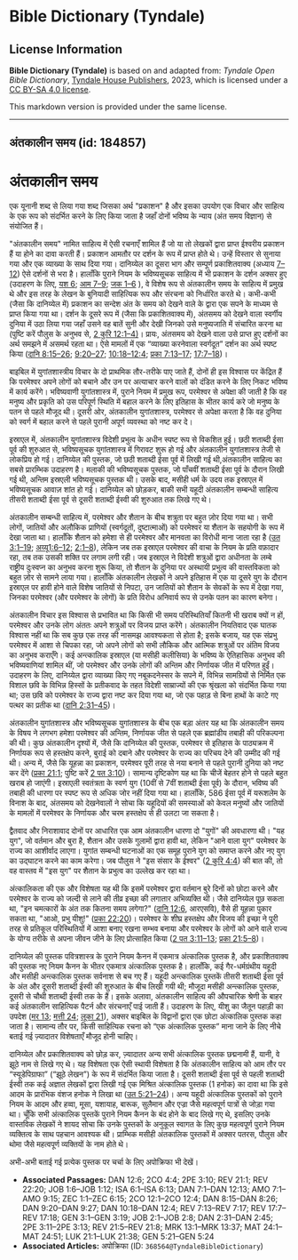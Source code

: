 # Bible Dictionary (Tyndale)

## License Information

**Bible Dictionary (Tyndale)** is based on and adapted from: _Tyndale Open Bible Dictionary_, [Tyndale House Publishers](https://tyndaleopenresources.com/), 2023, which is licensed under a [CC BY-SA 4.0 license](https://creativecommons.org/licenses/by-sa/4.0/legalcode.en).

This markdown version is provided under the same license.



--------------------------------

## अंतकालीन समय (id: 184857)

अंतकालीन समय
============

एक यूनानी शब्द से लिया गया शब्द जिसका अर्थ "प्रकाशन" है और इसका उपयोग एक विचार और साहित्य के एक रूप को संदर्भित करने के लिए किया जाता है जहाँ दोनों भविष्य के न्याय (अंत समय विज्ञान) से संयोजित हैं।

"अंतकालीन समय" नामित साहित्य में ऐसी रचनाएँ शामिल हैं जो या तो लेखकों द्वारा प्राप्त ईश्वरीय प्रकाशन हैं या होने का दावा करती हैं। प्रकाशन आमतौर पर दर्शन के रूप में प्राप्त होते थे। उन्हें विस्तार से सुनाया गया और एक व्याख्या के साथ दिया गया। दानिय्येल का दूसरा भाग और सम्पूर्ण प्रकाशितवाक्य (अध्याय [7–12](https://ref.ly/Dan7:1-Dan12:13)) ऐसे दर्शनों से भरा है। हालाँकि पुराने नियम के भविष्यसूचक साहित्य में भी प्रकाशन के दर्शन अक्सर हुए (उदाहरण के लिए, [यश 6](https://ref.ly/Isa6:1-Isa6:13); [आम 7–9](https://ref.ly/Amos7:1-Amos9:15); [जक 1–6](https://ref.ly/Zech1:1-Zech6:15) ), वे विशेष रूप से अंतकालीन समय के साहित्य में प्रमुख थे और इस तरह के लेखन के बुनियादी साहित्यिक रूप और संरचना को निर्धारित करते थे। कभी\-कभी (जैसा कि दानिय्येल में) प्रकाशन का सन्देश अंत के समय को देखने वाले के द्वारा एक सपने के माध्यम से प्राप्त किया गया था। दर्शन के दूसरे रूप में (जैसा कि प्रकाशितवाक्य में), अंतसमय को देखने वाला स्वर्गीय दुनिया में उठा लिया गया जहाँ उसने वह बातें सुनी और देखी जिनको उसे मनुष्यजाति में संचारित करना था (पुष्टि करें पौलुस के अनुभव से, [2 कुरि 12:1–4\)](https://ref.ly/2Cor12:1-2Cor12:4)। प्रायः, अंतसमय को देखने वाला उसे प्राप्त हुए दर्शनों का अर्थ समझने में असमर्थ रहता था। ऐसे मामलों में एक “व्याख्या करनेवाला स्वर्गदूत” दर्शन का अर्थ स्पष्ट किया ([दानि 8:15–26](https://ref.ly/Dan8:15-Dan8:26); [9:20–27](https://ref.ly/Dan9:20-Dan9:27); [10:18–12:4](https://ref.ly/Dan10:18-Dan12:4); [प्रका 7:13–17](https://ref.ly/Rev7:13-Rev7:17); [17:7–18](https://ref.ly/Rev17:7-Rev17:18))। 

बाइबिल में युगांतशास्त्रीय विचार के दो प्राथमिक तौर\-तरीके पाए जाते हैं, दोनों ही इस विश्वास पर केंद्रित हैं कि परमेश्वर अपने लोगों को बचाने और उन पर अत्याचार करने वालों को दंडित करने के लिए निकट भविष्य में कार्य करेंगे। भविष्यवाणी युगांतशास्त्र में, पुराने नियम में प्रमुख रूप, परमेश्वर से अपेक्षा की जाती है कि वह मनुष्य और प्रकृति को उस परिपूर्ण स्थिति में बहाल करने के लिए इतिहास के भीतर कार्य करे जो मनुष्य के पतन से पहले मौजूद थी। दूसरी ओर, अंतकालीन युगांतशास्त्र, परमेश्वर से अपेक्षा करता है कि वह दुनिया को स्वर्ग में बहाल करने से पहले पुरानी अपूर्ण व्यवस्था को नष्ट कर दे।

इस्राएल में, अंतकालीन युगांतशास्त्र विदेशी प्रभुत्व के अधीन स्पष्ट रूप से विकशित हुई। छठी शताब्दी ईसा पूर्व की शुरुआत से, भविष्यसूचक युगांतशास्त्र में गिरावट शुरू हो गई और अंतकालीन युगांतशास्त्र तेजी से लोकप्रिय हो गई। दानिय्येल की पुस्तक, जो छठी शताब्दी ईसा पूर्व में लिखी गई थी,अंतकालीन साहित्य का सबसे प्रारम्भिक उदाहरण है। मलाकी की भविष्यसूचक पुस्तक, जो पाँचवीं शताब्दी ईसा पूर्व के दौरान लिखी गई थी, अन्तिम इस्रएली भविष्यसूचक पुस्तक थी। उसके बाद, मसीही धर्म के उदय तक इस्राएल में भविष्यसूचक आवाज़ शांत हो गई। दानिय्येल को छोड़कर, बाकी सभी यहूदी अंतकालीन सम्बन्धी साहित्य तीसरी शताब्दी ईसा पूर्व से दूसरी शताब्दी ईस्वी की शुरुआत तक लिखे गए थे।

अंतकालीन सम्बन्धी साहित्य में, परमेश्वर और शैतान के बीच शत्रुता पर बहुत ज़ोर दिया गया था। सभी लोगों, जातियों और अलौकिक प्राणियों (स्वर्गदूतों, दुष्टात्माओं) को परमेश्वर या शैतान के सहयोगी के रूप में देखा जाता था। हालाँकि शैतान को हमेशा से ही परमेश्वर और मानवता का विरोधी माना जाता रहा है ([उत 3:1–19](https://ref.ly/Gen3:1-Gen3:19); [अय्यू1:6–12](https://ref.ly/Job1:6-Job1:12); [2:1–8](https://ref.ly/Job2:1-Job2:8)), लेकिन जब तक इस्राएल परमेश्वर की वाचा के नियम के प्रति वफ़ादार रहा, तब तक उसकी शक्ति पर लगाम लगी रही। जब इस्राएल ने विदेशी शत्रुओं द्वारा अधीनता के लम्बे राष्ट्रीय दुःस्वप्न का अनुभव करना शुरू किया, तो शैतान के दुनिया पर अस्थायी प्रभुत्व की वास्तविकता को बहुत ज़ोर से सामने लाया गया। हालाँकि अंतकालीन लेखकों ने अपने इतिहास में एक या दूसरे युग के दौरान इस्राएल पर हावी होने वाले विशेष जातियों से निपटा, उन जातियों को शैतान के सेवकों के रूप में देखा गया, जिनका परमेश्वर (और परमेश्वर के लोगों) के प्रति विरोध अनिवार्य रूप से उनके पतन का कारण बनेगा। 

अंतकालीन विचार इस विश्वास से प्रभावित था कि किसी भी समय परिस्थितियाँ कितनी भी खराब क्यों न हों, परमेश्वर और उनके लोग अंततः अपने शत्रुओं पर विजय प्राप्त करेंगे। अंतकालीन नियतिवाद एक घातक विश्वास नहीं था कि सब कुछ एक तरह की नासमझ आवश्यकता से होता है; इसके बजाय, यह एक संप्रभु परमेश्वर में आशा से चिपका रहा, जो अपने लोगों को सभी लौकिक और आत्मिक शत्रुओं पर अंतिम विजय का अनुभव कराएँगे। कई अन्त्कालिक इस्राएल (या मसीही कलीसिया) के भविष्य के ऐतिहासिक अनुभव की भविष्यवाणियां शामिल थीं, जो परमेश्वर और उनके लोगों की अन्तिम और निर्णायक जीत में परिणत हुईं। उदाहरण के लिए, दानिय्येल द्वारा व्याख्या किए गए नबूकदनेस्सर के सपने में, विभिन्न सामग्रियों से निर्मित एक विशाल छवि के विभिन्न हिस्सों के प्रतीकवाद के तहत विदेशी साम्राज्यों की एक श्रृंखला को संदर्भित किया गया था; उस छवि को परमेश्वर के राज्य द्वारा नष्ट कर दिया गया था, जो एक पहाड़ से बिना हाथों के काटे गए पत्थर का प्रतीक था ([दानि 2:31–45](https://ref.ly/Dan2:31-Dan2:45))। 

अंतकालीन युगांतशास्त्र और भविष्यसूचक युगांतशास्त्र के बीच एक बड़ा अंतर यह था कि अंतकालीन समय के विषय ने लगभग हमेशा परमेश्वर की अन्तिम, निर्णायक जीत से पहले एक ब्रह्मांडीय तबाही की परिकल्पना की थी। कुछ अंतकालीन दृश्यों में, जैसे कि दानिय्येल की पुस्तक, परमेश्वर से इतिहास के पाठ्यक्रम में निर्णायक रूप से हस्तक्षेप करने, बुराई को दबाने और परमेश्वर के राज्य का परिचय देने की उम्मीद की गई थी। अन्य में, जैसे कि यूहन्ना का प्रकाशन, परमेश्वर पूरी तरह से नया बनाने से पहले पुरानी दुनिया को नष्ट कर देंगे ([प्रका 21:1](https://ref.ly/Rev21:1); पुष्टि करें [2 पत 3:10](https://ref.ly/2Pet3:10))। सामान्य दृष्टिकोण यह था कि चीजें बेहतर होने से पहले बहुत खराब हो जाएंगी। इस्राएली स्वतंत्रता के स्वर्ण युग (10वीं से 7वीं शताब्दी ईसा पूर्व) के दौरान, भविष्य की तबाही की धारणा पर स्पष्ट रूप से अधिक जोर नहीं दिया गया था। हालाँकि, 586 ईसा पूर्व में यरूशलेम के विनाश के बाद, अंतसमय को देखनेवालों ने सोचा कि यहूदियों की समस्याओं को केवल मनुष्यों और जातियों के मामलों में परमेश्वर के निर्णायक और चरम हस्तक्षेप से ही उलटा जा सकता है।

द्वैतवाद और निराशावाद दोनों पर आधारित एक आम अंतकालीन धारणा दो "युगों" की अवधारणा थी। "यह युग", जो वर्तमान और बुरा है, शैतान और उसके गुलामों द्वारा हावी था, लेकिन "आने वाला युग" परमेश्वर के राज्य का आशीर्वाद लाएगा। युगांत सम्बन्धी घटनाओं का एक समूह पुराने युग को समाप्त करने और नए युग का उद्घाटन करने का काम करेगा। जब पौलुस ने "इस संसार के ईश्वर" ([2 कुरि 4:4](https://ref.ly/2Cor4:4)) की बात की, तो वह वास्तव में "इस युग" पर शैतान के प्रभुत्व का उल्लेख कर रहा था।

अंत्कालिकता की एक और विशेषता यह थी कि इसमें परमेश्वर द्वारा वर्तमान बुरे दिनों को छोटा करने और परमेश्वर के राज्य को जल्दी से लाने की तीव्र इच्छा की लगातार अभिव्यक्ति थी। जैसे दानिय्येल पूछ सकता था, "इन चमत्कारों के अंत तक कितना समय लगेगा?" ([दानि 12:6](https://ref.ly/Dan12:6), आरएसवि), वैसे ही यूहन्ना पुकार सकता था, "आओ, प्रभु यीशु!" ([प्रका 22:20](https://ref.ly/Rev22:20))। परमेश्वर के शीघ्र हस्तक्षेप और विजय की इच्छा ने पूरी तरह से प्रतिकूल परिस्थितियों में आशा बनाए रखना सम्भव बनाया और परमेश्वर के लोगों को आने वाले राज्य के योग्य तरीके से अपना जीवन जीने के लिए प्रोत्साहित किया ([2 पत 3:11–13](https://ref.ly/2Pet3:11-2Pet3:13); [प्रका 21:5–8](https://ref.ly/Rev21:5-Rev21:8))।

दानिय्येल की पुस्तक पवित्रशास्त्र के पुराने नियम कैनन में एकमात्र अंत्कालिक पुस्तक है, और प्रकाशितवाक्य की पुस्तक नए नियम कैनन के भीतर एकमात्र अंत्कालिक पुस्तक है। हालाँकि, कई गैर\-धर्मग्रंथीय यहूदी और मसीही अन्त्कालिक पुस्तक सर्वनाश से बच गए हैं। यहूदी अन्त्कालिक पुस्तकें तीसरी शताब्दी ईसा पूर्व के अंत और दूसरी शताब्दी ईस्वी की शुरुआत के बीच लिखी गयी थी; मौजूदा मसीही अन्त्कालिक पुस्तक, दूसरी से चौथी शताब्दी ईस्वी तक के हैं। इसके अलावा, अंतकालीन साहित्य की औपचारिक श्रेणी के बाहर कई अंतकालीन साहित्यिक पैटर्न और संरचनाएँ पाई जाती हैं। उदाहरण के लिए, यीशु का जैतून पहाड़ी का उपदेश ([मर 13](https://ref.ly/Mark13:1-Mark13:37); [मत्ती 24](https://ref.ly/Matt24:1-Matt24:51); [लूका 21](https://ref.ly/Luke21:1-Luke21:38)), अक्सर बाइबिल के विद्वानों द्वारा एक छोटा अंत्कालिक पुस्तक कहा जाता है। सामान्य तौर पर, किसी साहित्यिक रचना को “एक अंत्कालिक पुस्तक” माना जाने के लिए नीचे बताई गई ज़्यादातर विशेषताएँ मौजूद होनी चाहिए।

दानिय्येल और प्रकाशितवाक्य को छोड़ कर, ज़्यादातर अन्य सभी अंत्कालिक पुस्तक छद्मनामी हैं, यानी, वे झूठे नाम से लिखे गए थे। यह विशेषता एक ऐसी स्थायी विशेषता है कि अंतकालीन साहित्य को आम तौर पर “स्यूडेपिग्राफा” (“झूठे लेखन”) के रूप में संदर्भित किया जाता है। दूसरी शताब्दी ईसा पूर्व से पहली शताब्दी ईस्वी तक कई अज्ञात लेखकों द्वारा लिखी गई एक मिश्रित अंत्कालिक पुस्तक (1 हनोक) का दावा था कि इसे आदम के प्रारंभिक वंशज हनोक ने लिखा था ([उत 5:21–24](https://ref.ly/Gen5:21-Gen5:24))। अन्य यहूदी अंत्कालिक पुस्तकों को पुराने नियम के आदम और हव्वा, मूसा, यशायाह, बारूक, सुलैमान और एज्रा जैसे महत्वपूर्ण पात्रों से जोड़ा गया था। चूँकि सभी अंत्कालिक पुस्तकें पुराने नियम कैनन के बंद होने के बाद लिखे गए थे, इसलिए उनके वास्तविक लेखकों ने शायद सोचा कि उनके पुस्तकों के अनुकूल स्वागत के लिए कुछ महत्वपूर्ण पुराने नियम व्यक्तित्व के साथ पहचान आवश्यक थी। प्राम्भिक मसीही अंतकालिक पुस्तकों में अक्सर पतरस, पौलुस और थोमा जैसे महत्वपूर्ण व्यक्तियों के नाम होते थे।

अभी\-अभी बताई गई प्रत्येक पुस्तक पर चर्चा के लिए अपोक्रिफा भी देखें।

* **Associated Passages:** DAN 12:6; 2CO 4:4; 2PE 3:10; REV 21:1; REV 22:20; JOB 1:6–JOB 1:12; ISA 6:1–ISA 6:13; DAN 7:1–DAN 12:13; AMO 7:1–AMO 9:15; ZEC 1:1–ZEC 6:15; 2CO 12:1–2CO 12:4; DAN 8:15–DAN 8:26; DAN 9:20–DAN 9:27; DAN 10:18–DAN 12:4; REV 7:13–REV 7:17; REV 17:7–REV 17:18; GEN 3:1–GEN 3:19; JOB 2:1–JOB 2:8; DAN 2:31–DAN 2:45; 2PE 3:11–2PE 3:13; REV 21:5–REV 21:8; MRK 13:1–MRK 13:37; MAT 24:1–MAT 24:51; LUK 21:1–LUK 21:38; GEN 5:21–GEN 5:24
* **Associated Articles:** अपोक्रिफा (ID: `368564@TyndaleBibleDictionary`)

